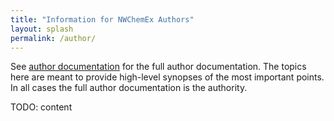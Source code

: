 ```yaml
---
title: "Information for NWChemEx Authors"
layout: splash
permalink: /author/
---
```


See [author documentation](https://nwchemex.github.io/.github/) for the full
author documentation. The topics here are meant to provide high-level synopses
of the most important points. In all cases the full author documentation is the
authority.

TODO: content